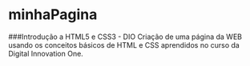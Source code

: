 # minhaPagina
###Introdução a HTML5 e CSS3 - DIO
 Criação de uma página da WEB usando os conceitos básicos de HTML e CSS aprendidos no curso da Digital Innovation One.

